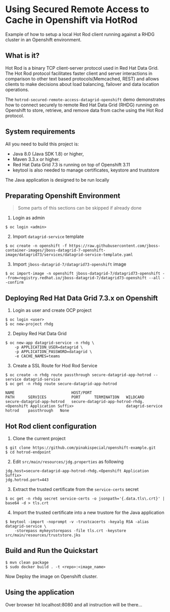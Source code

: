 Using Secured Remote Access to Cache in Openshift via HotRod
==============================================
Example of how to setup a local Hot Rod client running against a RHDG cluster in an Openshift environment.

What is it?
-----------

Hot Rod is a binary TCP client-server protocol used in Red Hat Data Grid. The Hot Rod protocol facilitates faster client and server interactions in comparison to other text based protocols(Memcached, REST) and allows clients to make decisions about load balancing, failover and data location operations.

The `hotrod-secured-remote-access-datagrid-openshift` demo demonstrates how to connect securely to remote Red Hat Data Grid (RHDG) running on Openshift to store, retrieve, and remove data from cache using the Hot Rod protocol.

System requirements
-------------------

All you need to build this project is:

* Java 8.0 (Java SDK 1.8) or higher, 
* Maven 3.3.x or higher.
* Red Hat Data Grid 7.3 is running on top of Openshift 3.11
* keytool is also needed to manage certificates, keystore and truststore

The Java application is designed to be run locally

Preparating Openshift Environment
---------------

> Some parts of this sections can be skipped if already done

1. Login as admin

~~~shell
$ oc login <admin>
~~~

2. Import `datagrid-service` template

~~~shell
$ oc create -n openshift -f https://raw.githubusercontent.com/jboss-container-images/jboss-datagrid-7-openshift-image/datagrid73/services/datagrid-service-template.yaml
~~~

3. Import `jboss-datagrid-7/datagrid73-openshift` image

~~~shell
$ oc import-image -n openshift jboss-datagrid-7/datagrid73-openshift --from=registry.redhat.io/jboss-datagrid-7/datagrid73-openshift --all --confirm
~~~


Deploying Red Hat Data Grid 7.3.x on Openshift
---------------

1. Login as user and create OCP project

~~~shell
$ oc login <user>
$ oc new-project rhdg
~~~

2. Deploy Red Hat Data Grid

~~~shell
$ oc new-app datagrid-service -n rhdg \
    -p APPLICATION_USER=datagrid \
    -p APPLICATION_PASSWORD=datagrid \
    -e CACHE_NAMES=teams
~~~

3. Create a SSL Route for Hod Rod Service

~~~shell
$ oc create -n rhdg route passthrough secure-datagrid-app-hotrod --service datagrid-service
$ oc get -n rhdg route secure-datagrid-app-hotrod

NAME                         HOST/PORT                                                                  PATH      SERVICES           PORT      TERMINATION   WILDCARD
secure-datagrid-app-hotrod   secure-datagrid-app-hotrod-rhdg.<Openshift Application Suffix>                       datagrid-service   hotrod    passthrough   None
~~~

Hot Rod client configuration
----------------------------
  
1. Clone the current project

~~~shell
$ git clone https://github.com/pinakispecial/openshift-example.git
$ cd hotrod-endpoint
~~~

2. Edit `src/main/resources/jdg.properties` as following

~~~
jdg.host=secure-datagrid-app-hotrod-rhdg.<Openshift Application Suffix>
jdg.hotrod.port=443
~~~

3. Extract the trusted certificate from the `service-certs` secret

~~~shell
$ oc get -n rhdg secret service-certs -o jsonpath='{.data.tls\.crt}' | base64 -d > tls.crt
~~~

4. Import the trusted certificate into a new trustore for the Java application

~~~shell
$ keytool -import -noprompt -v -trustcacerts -keyalg RSA -alias datagrid-service \
    -storepass mykeystorepass -file tls.crt -keystore src/main/resources/truststore.jks
~~~

Build and Run the Quickstart
----------------------------

~~~shell
$ mvn clean package
$ sudo docker build . -t <repo>:<image_name>
~~~

Now Deploy the image on Openshift cluster.

Using the application
---------------------
Over browser hit localhost:8080 and all instruction will be there...
